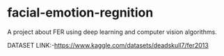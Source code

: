# facial-emotion-regnition

A project about FER using deep learning and computer vision algorithms.

DATASET LINK:-https://www.kaggle.com/datasets/deadskull7/fer2013
